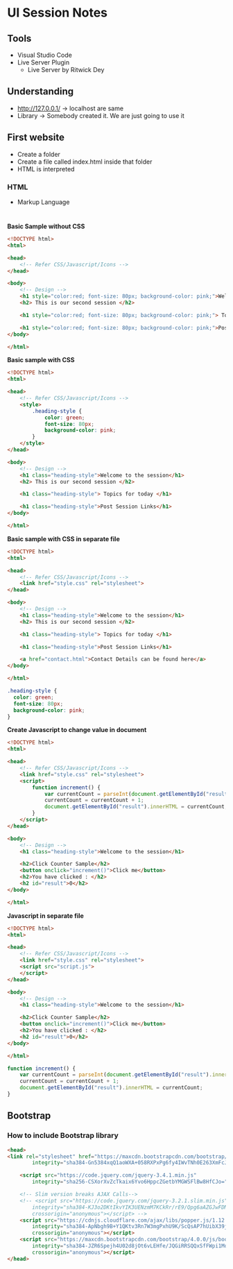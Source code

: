 # UI Session Notes

## Tools

* Visual Studio Code
* Live Server Plugin
  * Live Server by Ritwick Dey


## Understanding

* http://127.0.0.1/ -> localhost are same
* Library -> Somebody created it. We are just going to use it

## First website

* Create a folder
* Create a file called index.html inside that folder
* HTML is interpreted


### HTML

* Markup Language

<html> </html> <h1 style=""> </h1>

**Basic Sample without CSS**

```html
<!DOCTYPE html>
<html>

<head>
    <!-- Refer CSS/Javascript/Icons -->
</head>

<body>
    <!-- Design -->
    <h1 style="color:red; font-size: 80px; background-color: pink;">Welcome to the session</h1>
    <h2> This is our second session </h2>

    <h1 style="color:red; font-size: 80px; background-color: pink;"> Topics for today </h1>

    <h1 style="color:red; font-size: 80px; background-color: pink;">Post Session Links</h1>
</body>

</html>
```

**Basic sample with CSS**

```html
<!DOCTYPE html>
<html>

<head>
    <!-- Refer CSS/Javascript/Icons -->
    <style>
        .heading-style {
            color: green;
            font-size: 80px;
            background-color: pink;
        }
    </style>
</head>

<body>
    <!-- Design -->
    <h1 class="heading-style">Welcome to the session</h1>
    <h2> This is our second session </h2>

    <h1 class="heading-style"> Topics for today </h1>

    <h1 class="heading-style">Post Session Links</h1>
</body>

</html>
```

**Basic sample with CSS in separate file**

```html
<!DOCTYPE html>
<html>

<head>
    <!-- Refer CSS/Javascript/Icons -->
    <link href="style.css" rel="stylesheet">
</head>

<body>
    <!-- Design -->
    <h1 class="heading-style">Welcome to the session</h1>
    <h2> This is our second session </h2>

    <h1 class="heading-style"> Topics for today </h1>

    <h1 class="heading-style">Post Session Links</h1>

    <a href="contact.html">Contact Details can be found here</a>
</body>

</html>
```

```css
.heading-style {
  color: green;
  font-size: 80px;
  background-color: pink;
}
```

**Create Javascript to change value in document**

```html
<!DOCTYPE html>
<html>

<head>
    <!-- Refer CSS/Javascript/Icons -->
    <link href="style.css" rel="stylesheet">
    <script>
        function increment() {
            var currentCount = parseInt(document.getElementById("result").innerHTML);
            currentCount = currentCount + 1;
            document.getElementById("result").innerHTML = currentCount;
        }
    </script>
</head>

<body>
    <!-- Design -->
    <h1 class="heading-style">Welcome to the session</h1>

    <h2>Click Counter Sample</h2>
    <button onclick="increment()">Click me</button>
    <h2>You have clicked : </h2>
    <h2 id="result">0</h2>
</body>

</html>
```

**Javascript in separate file**

```html
<!DOCTYPE html>
<html>

<head>
    <!-- Refer CSS/Javascript/Icons -->
    <link href="style.css" rel="stylesheet">
    <script src="script.js">
    </script>
</head>

<body>
    <!-- Design -->
    <h1 class="heading-style">Welcome to the session</h1>

    <h2>Click Counter Sample</h2>
    <button onclick="increment()">Click me</button>
    <h2>You have clicked : </h2>
    <h2 id="result">0</h2>
</body>

</html>
```

```js
function increment() {
    var currentCount = parseInt(document.getElementById("result").innerHTML);
    currentCount = currentCount + 1;
    document.getElementById("result").innerHTML = currentCount;
}
```

## Bootstrap

### How to include Bootstrap library

```html
<head>
<link rel="stylesheet" href="https://maxcdn.bootstrapcdn.com/bootstrap/4.0.0/css/bootstrap.min.css"
        integrity="sha384-Gn5384xqQ1aoWXA+058RXPxPg6fy4IWvTNh0E263XmFcJlSAwiGgFAW/dAiS6JXm" crossorigin="anonymous">

    <script src="https://code.jquery.com/jquery-3.4.1.min.js"
        integrity="sha256-CSXorXvZcTkaix6Yvo6HppcZGetbYMGWSFlBw8HfCJo=" crossorigin="anonymous"></script>

    <!-- Slim version breaks AJAX Calls-->
    <!-- <script src="https://code.jquery.com/jquery-3.2.1.slim.min.js"
        integrity="sha384-KJ3o2DKtIkvYIK3UENzmM7KCkRr/rE9/Qpg6aAZGJwFDMVNA/GpGFF93hXpG5KkN"
        crossorigin="anonymous"></script> -->
    <script src="https://cdnjs.cloudflare.com/ajax/libs/popper.js/1.12.9/umd/popper.min.js"
        integrity="sha384-ApNbgh9B+Y1QKtv3Rn7W3mgPxhU9K/ScQsAP7hUibX39j7fakFPskvXusvfa0b4Q"
        crossorigin="anonymous"></script>
    <script src="https://maxcdn.bootstrapcdn.com/bootstrap/4.0.0/js/bootstrap.min.js"
        integrity="sha384-JZR6Spejh4U02d8jOt6vLEHfe/JQGiRRSQQxSfFWpi1MquVdAyjUar5+76PVCmYl"
        crossorigin="anonymous"></script>
</head>
```

